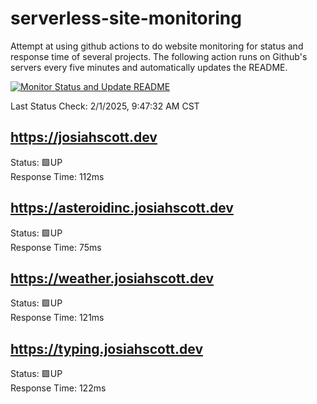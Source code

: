 # serverless-site-monitoring
Attempt at using github actions to do website monitoring for status and response time of several projects. The following action runs on Github's servers every five minutes and automatically updates the README.  

[![Monitor Status and Update README](https://github.com/JosiahSco/serverless-site-monitoring/actions/workflows/monitor.yaml/badge.svg)](https://github.com/JosiahSco/serverless-site-monitoring/actions/workflows/monitor.yaml)

Last Status Check: 2/1/2025, 9:47:32 AM CST

## https://josiahscott.dev
Status: 🟩UP  
Response Time: 112ms

## https://asteroidinc.josiahscott.dev
Status: 🟩UP  
Response Time: 75ms

## https://weather.josiahscott.dev
Status: 🟩UP  
Response Time: 121ms

## https://typing.josiahscott.dev
Status: 🟩UP  
Response Time: 122ms

